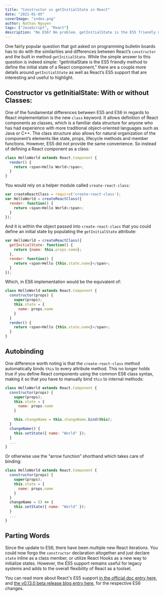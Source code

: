```yaml
---
title: "Constructor vs getInitialState in React"
date: "2021-01-05"
coverImage: "index.png"
author: Nathan Nguyen
tags: ["JavaScript", "React"]
description: "No ES6? No problem. getInitialState is the ES5 friendly method to define the initial state of a React component."
---
```


One fairly popular question that got asked on programming bulletin boards has to do with the similarities and differences between React’s <code>constructor</code> and the built in method <code>getInitialState</code>. While the simple answer to this question is indeed simple: “getInitialState is the ES5 friendly method to define the initial state of a React component,” there are a couple more details around <code>getInitialState</code> as well as React’s ES5 support that are interesting and useful to highlight.

## Constructor vs getInitialState: With or without Classes:

One of the fundamental differences between ES5 and ES6 in regards to React implementation is the new <code>class</code> keyword. It allows definition of React components as classes, which is a familiar data structure for anyone who has had experience with more traditional object-oriented languages such as Java or C++. The class structure also allows for natural organization of the component’s elements like state, props, lifecycle methods and member functions. However, ES5 did not provide the same convenience. So instead of defining a React component as a class:


```JavaScript
class HelloWorld extends React.Component {
  render() {
    return <span>Hello World</span>;
  }
}
```


You would rely on a helper module called `create-react-class`:


```JavaScript
var createReactClass = require('create-react-class');
var HelloWorld = createReactClass({
  render: function() {
    return <span>Hello World</span>;
  }
});
```


And it is within the object passed into `create-react-class` that you could define an initial state by populating the `getInitialState` attribute:


```JavaScript
var HelloWorld = createReactClass({
  getInitialState: function() {
    return {name: this.props.name};
  },
  render: function() {
    return <span>Hello {this.state.name}</span>;
  }
});
```


Which, in ES6 implementation would be the equivalent of:


```JavaScript
class HelloWorld extends React.Component {
  constructor(props) {
    super(props);
    this.state = {
      name: props.name
    }
  }
  render() {
    return <span>Hello {this.state.name}</span>;
  }
}
```

## Autobinding

One difference worth noting is that the `create-react-class` method automatically binds `this` to every attribute method. This no longer holds true if you define React components using the common ES6 class syntax, making it so that you have to manually bind `this` to internal methods:


```JavaScript
class HelloWorld extends React.Component {
  constructor(props) {
    super(props);
    this.state = {
      name: props.name
    }

    this.changeName = this.changeName.bind(this);
  }
  changeName() {
    this.setState({ name: "World" });
  }
  ...
}
```


Or otherwise use the “arrow function” shorthand which takes care of binding:


```JavaScript
class HelloWorld extends React.Component {
  constructor(props) {
    super(props);
    this.state = {
      name: props.name
    }
  }
  changeName = () => {
    this.setState({ name: "World" });
  }
  ...
}
```

## Parting Words

Since the update to ES6, there have been multiple new React iterations. You could now forgo the `constructor` declaration altogether and just declare `state` inline as a class member, or utilize React Hooks as a new way to initialize states. However, the ES5 support remains useful for legacy systems and adds to the overall flexibility of React as a toolset.

You can read more about React's ES5 support [in the official doc entry here](https://reactjs.org/docs/react-without-es6.html), and [the v0.13.0 beta release blog entry here](https://reactjs.org/blog/2015/01/27/react-v0.13.0-beta-1.html), for the respective ES6 changes.
